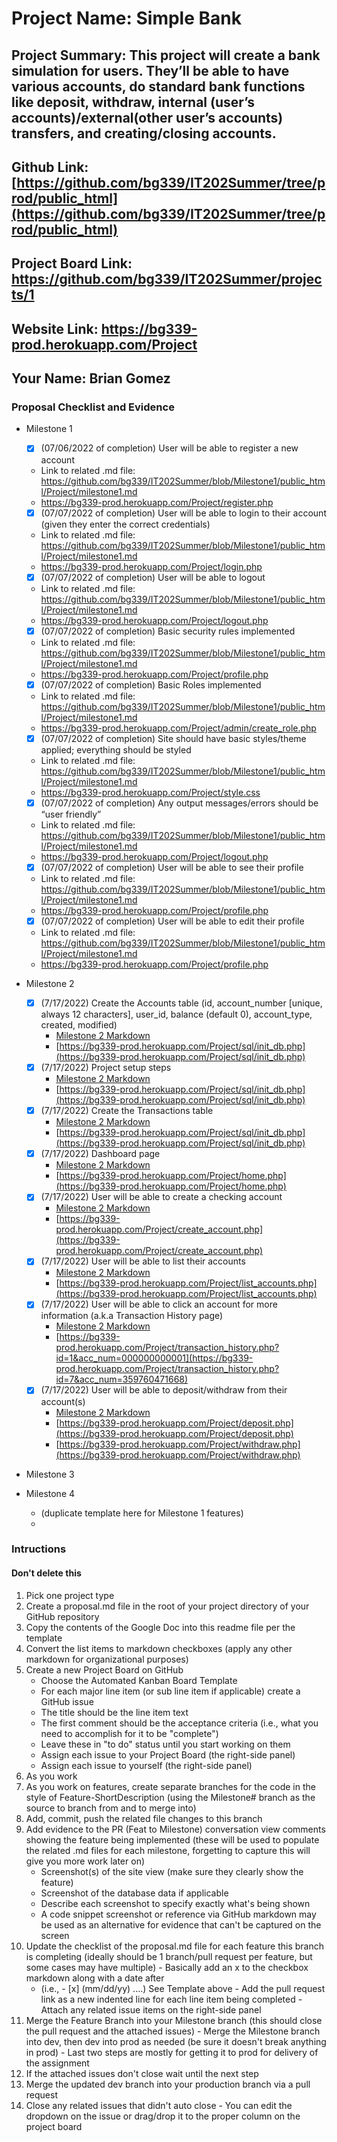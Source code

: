 # Project Name: Simple Bank
## Project Summary: This project will create a bank simulation for users. They’ll be able to have various accounts, do standard bank functions like deposit, withdraw, internal (user’s accounts)/external(other user’s accounts) transfers, and creating/closing accounts.
## Github Link: [https://github.com/bg339/IT202Summer/tree/prod/public_html](https://github.com/bg339/IT202Summer/tree/prod/public_html)
## Project Board Link: https://github.com/bg339/IT202Summer/projects/1
## Website Link: https://bg339-prod.herokuapp.com/Project
## Your Name: Brian Gomez

<!-- Line item / Feature template (use this for each bullet point) -- DO NOT DELETE THIS SECTION


- [ ] \(mm/dd/yyyy of completion) Feature Title (from the proposal bullet point, if it's a sub-point indent it properly)
  -  Link to related .md file: [Link Name](link url)

 End Line item / Feature Template -- DO NOT DELETE THIS SECTION --> 
 
 
### Proposal Checklist and Evidence

- Milestone 1
  - [x] \(07/06/2022 of completion) User will be able to register a new account
  -  Link to related .md file: https://github.com/bg339/IT202Summer/blob/Milestone1/public_html/Project/milestone1.md
  -  https://bg339-prod.herokuapp.com/Project/register.php
  - [x] \(07/07/2022 of completion) User will be able to login to their account (given they enter the correct credentials)
  -  Link to related .md file: https://github.com/bg339/IT202Summer/blob/Milestone1/public_html/Project/milestone1.md
  - https://bg339-prod.herokuapp.com/Project/login.php
  - [x] \(07/07/2022 of completion) User will be able to logout
  - Link to related .md file: https://github.com/bg339/IT202Summer/blob/Milestone1/public_html/Project/milestone1.md
  - https://bg339-prod.herokuapp.com/Project/logout.php
  - [x] \(07/07/2022 of completion) Basic security rules implemented
  - Link to related .md file: https://github.com/bg339/IT202Summer/blob/Milestone1/public_html/Project/milestone1.md
  - https://bg339-prod.herokuapp.com/Project/profile.php
  - [x] \(07/07/2022 of completion) Basic Roles implemented
  - Link to related .md file: https://github.com/bg339/IT202Summer/blob/Milestone1/public_html/Project/milestone1.md
  - https://bg339-prod.herokuapp.com/Project/admin/create_role.php
  - [x] \(07/07/2022 of completion) Site should have basic styles/theme applied; everything should be styled
  - Link to related .md file: https://github.com/bg339/IT202Summer/blob/Milestone1/public_html/Project/milestone1.md
  - https://bg339-prod.herokuapp.com/Project/style.css
  - [x] \(07/07/2022 of completion) Any output messages/errors should be “user friendly”
  - Link to related .md file: https://github.com/bg339/IT202Summer/blob/Milestone1/public_html/Project/milestone1.md
  - https://bg339-prod.herokuapp.com/Project/logout.php
  - [x] \(07/07/2022 of completion) User will be able to see their profile
  - Link to related .md file: https://github.com/bg339/IT202Summer/blob/Milestone1/public_html/Project/milestone1.md
  - https://bg339-prod.herokuapp.com/Project/profile.php
  - [x] \(07/07/2022 of completion) User will be able to edit their profile
  - Link to related .md file: https://github.com/bg339/IT202Summer/blob/Milestone1/public_html/Project/milestone1.md
  - https://bg339-prod.herokuapp.com/Project/profile.php

- Milestone 2
    - [x] \(7/17/2022) Create the Accounts table (id, account_number [unique, always 12 characters], user_id, balance (default 0), account_type, created, modified)
        -  [Milestone 2 Markdown](https://github.com/bg339/IT202Summer/blob/Milestone2/public_html/Project/milestone2.md)
        -  [https://bg339-prod.herokuapp.com/Project/sql/init_db.php](https://bg339-prod.herokuapp.com/Project/sql/init_db.php)
    - [x] \(7/17/2022) Project setup steps
        -  [Milestone 2 Markdown](https://github.com/bg339/IT202Summer/blob/Milestone2/public_html/Project/milestone2.md)
        -  [https://bg339-prod.herokuapp.com/Project/sql/init_db.php](https://bg339-prod.herokuapp.com/Project/sql/init_db.php)
    - [x] \(7/17/2022) Create the Transactions table
        -  [Milestone 2 Markdown](https://github.com/bg339/IT202Summer/blob/Milestone2/public_html/Project/milestone2.md)
        -  [https://bg339-prod.herokuapp.com/Project/sql/init_db.php](https://bg339-prod.herokuapp.com/Project/sql/init_db.php)
    - [x] \(7/17/2022) Dashboard page
        -  [Milestone 2 Markdown](https://github.com/bg339/IT202Summer/blob/Milestone2/public_html/Project/milestone2.md)
        -  [https://bg339-prod.herokuapp.com/Project/home.php](https://bg339-prod.herokuapp.com/Project/home.php)
    - [x] \(7/17/2022) User will be able to create a checking account
        -  [Milestone 2 Markdown](https://github.com/bg339/IT202Summer/blob/Milestone2/public_html/Project/milestone2.md)
        -  [https://bg339-prod.herokuapp.com/Project/create_account.php](https://bg339-prod.herokuapp.com/Project/create_account.php)
    - [x] \(7/17/2022) User will be able to list their accounts
        -  [Milestone 2 Markdown](https://github.com/bg339/IT202Summer/blob/Milestone2/public_html/Project/milestone2.md)
        -  [https://bg339-prod.herokuapp.com/Project/list_accounts.php](https://bg339-prod.herokuapp.com/Project/list_accounts.php)
    - [x] \(7/17/2022) User will be able to click an account for more information (a.k.a Transaction History page)
        -  [Milestone 2 Markdown](https://github.com/bg339/IT202Summer/blob/Milestone2/public_html/Project/milestone2.md)
        -  [https://bg339-prod.herokuapp.com/Project/transaction_history.php?id=1&acc_num=000000000001](https://bg339-prod.herokuapp.com/Project/transaction_history.php?id=7&acc_num=359760471668)
    - [x] \(7/17/2022) User will be able to deposit/withdraw from their account(s)
        -  [Milestone 2 Markdown](https://github.com/bg339/IT202Summer/blob/Milestone2/public_html/Project/milestone2.md)
        -  [https://bg339-prod.herokuapp.com/Project/deposit.php](https://bg339-prod.herokuapp.com/Project/deposit.php)
        -  [https://bg339-prod.herokuapp.com/Project/withdraw.php](https://bg339-prod.herokuapp.com/Project/withdraw.php)
- Milestone 3
  
- Milestone 4
  - (duplicate template here for Milestone 1 features)
  - 
### Intructions
#### Don't delete this
1. Pick one project type
2. Create a proposal.md file in the root of your project directory of your GitHub repository
3. Copy the contents of the Google Doc into this readme file per the template
4. Convert the list items to markdown checkboxes (apply any other markdown for organizational purposes)
5. Create a new Project Board on GitHub
   - Choose the Automated Kanban Board Template
   - For each major line item (or sub line item if applicable) create a GitHub issue
   - The title should be the line item text
   - The first comment should be the acceptance criteria (i.e., what you need to accomplish for it to be "complete")
   - Leave these in "to do" status until you start working on them
   - Assign each issue to your Project Board (the right-side panel)
   - Assign each issue to yourself (the right-side panel)
6. As you work
  1. As you work on features, create separate branches for the code in the style of Feature-ShortDescription (using the Milestone# branch as the source to branch from and to merge into)
  2. Add, commit, push the related file changes to this branch
  3. Add evidence to the PR (Feat to Milestone) conversation view comments showing the feature being implemented (these will be used to populate the related .md files for each milestone, forgetting to capture this will give you more work later on)
     - Screenshot(s) of the site view (make sure they clearly show the feature)
     - Screenshot of the database data if applicable
     - Describe each screenshot to specify exactly what's being shown
     - A code snippet screenshot or reference via GitHub markdown may be used as an alternative for evidence that can't be captured on the screen
  4. Update the checklist of the proposal.md file for each feature this branch is completing (ideally should be 1 branch/pull request per feature, but some cases may have multiple)
    - Basically add an x to the checkbox markdown along with a date after
      - (i.e.,   - [x] (mm/dd/yy) ....) See Template above
    - Add the pull request link as a new indented line for each line item being completed
    - Attach any related issue items on the right-side panel
  5. Merge the Feature Branch into your Milestone branch (this should close the pull request and the attached issues)
    - Merge the Milestone branch into dev, then dev into prod as needed (be sure it doesn't break anything in prod)
    - Last two steps are mostly for getting it to prod for delivery of the assignment 
  7. If the attached issues don't close wait until the next step
  8. Merge the updated dev branch into your production branch via a pull request
  9. Close any related issues that didn't auto close
    - You can edit the dropdown on the issue or drag/drop it to the proper column on the project board